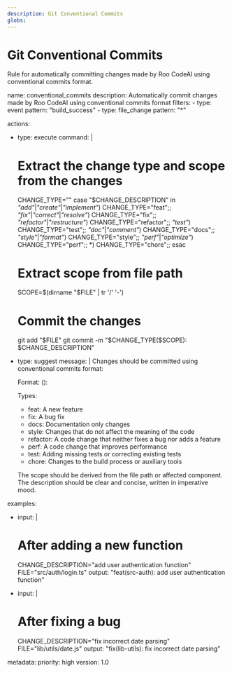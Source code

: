 ```yaml
---
description: Git Conventional Commits
globs: 
---
```


# Git Conventional Commits

Rule for automatically committing changes made by Roo CodeAI using conventional commits format.

<rule>
name: conventional_commits
description: Automatically commit changes made by Roo CodeAI using conventional commits format
filters:
  - type: event
    pattern: "build_success"
  - type: file_change
    pattern: "*"

actions:
  - type: execute
    command: |
      # Extract the change type and scope from the changes
      CHANGE_TYPE=""
      case "$CHANGE_DESCRIPTION" in
        *"add"*|*"create"*|*"implement"*) CHANGE_TYPE="feat";;
        *"fix"*|*"correct"*|*"resolve"*) CHANGE_TYPE="fix";;
        *"refactor"*|*"restructure"*) CHANGE_TYPE="refactor";;
        *"test"*) CHANGE_TYPE="test";;
        *"doc"*|*"comment"*) CHANGE_TYPE="docs";;
        *"style"*|*"format"*) CHANGE_TYPE="style";;
        *"perf"*|*"optimize"*) CHANGE_TYPE="perf";;
        *) CHANGE_TYPE="chore";;
      esac

      # Extract scope from file path
      SCOPE=$(dirname "$FILE" | tr '/' '-')

      # Commit the changes
      git add "$FILE"
      git commit -m "$CHANGE_TYPE($SCOPE): $CHANGE_DESCRIPTION"

  - type: suggest
    message: |
      Changes should be committed using conventional commits format:

      Format: <type>(<scope>): <description>

      Types:
      - feat: A new feature
      - fix: A bug fix
      - docs: Documentation only changes
      - style: Changes that do not affect the meaning of the code
      - refactor: A code change that neither fixes a bug nor adds a feature
      - perf: A code change that improves performance
      - test: Adding missing tests or correcting existing tests
      - chore: Changes to the build process or auxiliary tools

      The scope should be derived from the file path or affected component.
      The description should be clear and concise, written in imperative mood.

examples:
  - input: |
      # After adding a new function
      CHANGE_DESCRIPTION="add user authentication function"
      FILE="src/auth/login.ts"
    output: "feat(src-auth): add user authentication function"

  - input: |
      # After fixing a bug
      CHANGE_DESCRIPTION="fix incorrect date parsing"
      FILE="lib/utils/date.js"
    output: "fix(lib-utils): fix incorrect date parsing"

metadata:
  priority: high
  version: 1.0
</rule>